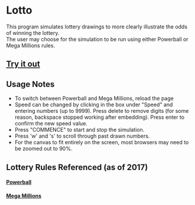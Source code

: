 # Lotto

This program simulates lottery drawings to more clearly illustrate the odds of winning the lottery. \
The user may choose for the simulation to be run using either Powerball or Mega Millions rules.

## [Try it out](http://people.ucsc.edu/~engor/Processing/Lotto/Lotto.html/)

## Usage Notes
* To switch between Powerball and Mega Millions, reload the page
* Speed can be changed by clicking in the box under "Speed" and entering numbers (up to 9999). Press delete to remove digits (for some reason, backspace stopped working after embedding). Press enter to confirm the new speed value.
* Press "COMMENCE" to start and stop the simulation.
* Press 'w' and 's' to scroll through past drawn numbers.
* For the canvas to fit entirely on the screen, most browsers may need to be zoomed out to 90%.

## Lottery Rules Referenced (as of 2017)
#### [Powerball](https://www.powerball.com/games/home)
#### [Mega Millions](https://www.megamillions.com/how-to-play)
